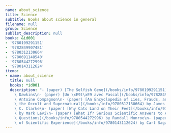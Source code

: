 ```yaml
---
name: about_science
title: Science
subtitle: Books about science in general
filename: null
group: Science
sublist_description: null
books: &id001
- '9780199291151'
- '9782849907481'
- '9780312130664'
- '9780691148540'
- '9780544272996'
- '9780143112624'
items:
- name: about_science
  title: null
  books: *id001
  description: "- (paper) [The Selfish Gene](/books/info/9780199291151) by Richard\
    \ Dawkins\n- (paper) [Un \xE9t\xE9 avec Pascal](/books/info/9782849907481) by\
    \ Antoine Compagnon\n- (paper) [An Encyclopedia of Lies, Frauds, and Hoaxes of\
    \ the Occult and Supernatural](/books/info/9780312130664) by James Randi, Arthur\
    \ C. Clarke\n- (paper) [Why Cats Land on Their Feet](/books/info/9780691148540)\
    \ by Mark Levi\n- (paper) [What If? Serious Scientific Answers to Absurd Hypothetical\
    \ Questions](/books/info/9780544272996) by Randall Munroe\n- (paper) [The Varieties\
    \ of Scientific Experience](/books/info/9780143112624) by Carl Sagan"
---
```


